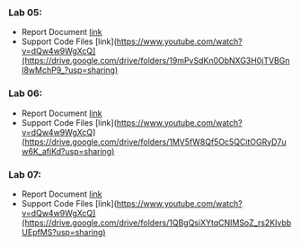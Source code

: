 ### Lab 05:
- Report Document [link]([https://www.youtubat=dQw4w9WgXcQ](https://complete-modem-da6.notion.site/INDIAN-INSTITUTE-OF-GANDHINAGAR-1c06b5bbdb0780ce9648e1b7ce5f1814?pvs=4))
- Support Code Files [link](https://www.youtube.com/watch?v=dQw4w9WgXcQ](https://drive.google.com/drive/folders/19mPvSdKn0ObNXG3H0jTVBGnl8wMchP9_?usp=sharing)

### Lab 06:
- Report Document [link](https://www.youtm/wat4w9WgXcQ)
- Support Code Files [link](https://www.youtube.com/watch?v=dQw4w9WgXcQ](https://drive.google.com/drive/folders/1MV5fW8Qf5Oc5QCitOGRyD7uw6K_afjKd?usp=sharing)

### Lab 07:
- Report Document [link](https://www.w9WgXcQ)
- Support Code Files [link](https://www.youtube.com/watch?v=dQw4w9WgXcQ](https://drive.google.com/drive/folders/1QBgQsiXYtqCNIMSoZ_rs2KIvbbUEpfMS?usp=sharing)
